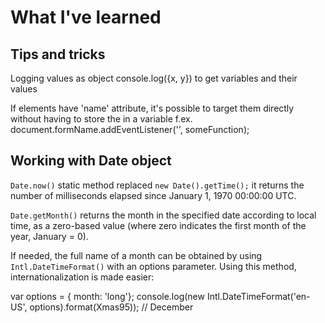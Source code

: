 # What I've learned

## Tips and tricks

Logging values as object
console.log({x, y}) to get variables and their values

If elements have 'name' attribute, it's possible to target them directly without having to store the in a variable
f.ex. document.formName.addEventListener('', someFunction);

## Working with Date object

`Date.now()` static method replaced `new Date().getTime();`
it returns the number of milliseconds elapsed since January 1, 1970 00:00:00 UTC.

`Date.getMonth()`
returns the month in the specified date according to local time, as a zero-based value (where zero indicates the first month of the year, January = 0).

If needed, the full name of a month can be obtained by using `Intl.DateTimeFormat()` with an options parameter. 
Using this method, internationalization is made easier:

var options = { month: 'long'};
console.log(new Intl.DateTimeFormat('en-US', options).format(Xmas95));
// December